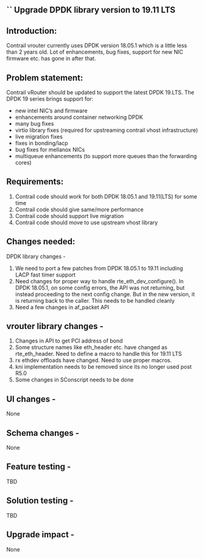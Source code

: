 ``
Upgrade DPDK library version to 19.11 LTS
-----------------------------------------
Introduction:
-------------
Contrail vrouter currently uses DPDK version 18.05.1 which is a little less
than 2 years old. Lot of enhancements, bug fixes, support for new NIC firmware
etc. has gone in after that.

Problem statement:
------------------
Contrail vRouter should be updated to support the latest DPDK 19.LTS. The DPDK
19 series brings support for:

- new intel NIC’s and firmware
- enhancements around container networking DPDK
- many bug fixes
- virtio library fixes (required for upstreaming contrail vhost infrastructure)
- live migration fixes
- fixes in bonding/lacp
- bug fixes for mellanox NICs
- multiqueue enhancements (to support more queues than the forwarding cores)

Requirements:
-------------
1) Contrail code should work for both DPDK 18.05.1 and 19.11(LTS) for some time
2) Contrail code should give same/more performance
3) Contrail code should support live migration
4) Contrail code should move to use upstream vhost library

Changes needed:
---------------
DPDK library changes -

1) We need to port a few patches from DPDK 18.05.1 to 19.11 including LACP
   fast timer support
2) Need changes for proper way to handle rte_eth_dev_configure(). In DPDK
   18.05.1, on some config errors, the API was not returning, but instead
   proceeding to the next config change. But in the new version, it is
   returning back to the caller. This needs to be handled cleanly
3) Need a few changes in af_packet API

vrouter library changes -
-------------------------
1) Changes in API to get PCI address of bond
2) Some structure names like eth_header etc. have changed as rte_eth_header.
   Need to define a macro to handle this for 19.11 LTS
3) rx ethdev offloads have changed. Need to use proper macros.
4) kni implementation needs to be removed since its no longer used post R5.0
5) Some changes in SConscript needs to be done

UI changes -
------------
None

Schema changes -
----------------
None

Feature testing -
-----------------
TBD

Solution testing -
------------------
TBD

Upgrade impact -
----------------
None
```
